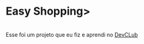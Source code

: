 <h1>Easy Shopping></h1>
<br>
<br.
<h2>Esse foi um projeto que eu fiz e aprendi no <a href="https://rodolfomori.com.br/devclub/">DevCLub</a>
<br>
 <img scr="https://github.com/joaogabriellisboa/easy-shopping/blob/master/Screenshot_2.png?raw=true" >
